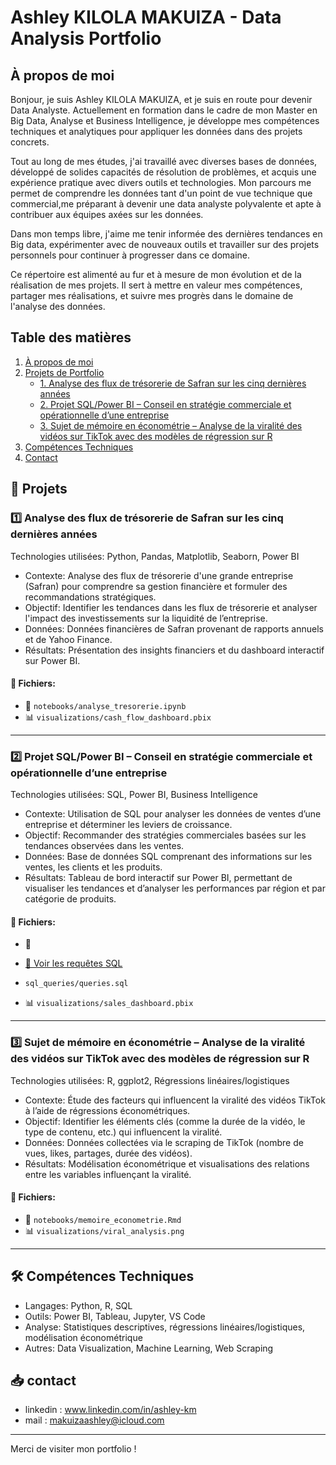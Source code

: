 # Ashley KILOLA MAKUIZA - Data Analysis Portfolio

## À propos de moi

Bonjour, je suis Ashley KILOLA MAKUIZA, et je suis en route pour devenir Data Analyste. Actuellement en formation dans le cadre de mon Master en Big Data, Analyse et Business Intelligence, je développe mes compétences techniques et analytiques pour appliquer les données dans des projets concrets.

Tout au long de mes études, j'ai travaillé avec diverses bases de données, développé de solides capacités de résolution de problèmes, et acquis une expérience pratique avec divers outils et technologies. Mon parcours me permet de comprendre les données tant d'un point de vue technique que commercial,me préparant à devenir une data analyste polyvalente et apte à contribuer aux équipes axées sur les données.

Dans mon temps libre, j'aime me tenir informée des dernières tendances en Big data, expérimenter avec de nouveaux outils et travailler sur des projets personnels pour continuer à progresser dans ce domaine.

Ce répertoire est alimenté au fur et à mesure de mon évolution et de la réalisation de mes projets. Il sert à mettre en valeur mes compétences, partager mes réalisations, et suivre mes progrès dans le domaine de l'analyse des données.


## Table des matières
1. [À propos de moi](#à-propos-de-moi)
2. [Projets de Portfolio](#🚀-projets)
   - [1. Analyse des flux de trésorerie de Safran sur les cinq dernières années](#1️⃣-analyse-des-flux-de-trésorerie-de-safran-sur-les-cinq-dernières-années)
   - [2. Projet SQL/Power BI – Conseil en stratégie commerciale et opérationnelle d’une entreprise](#2️⃣-projet-sqlpower-bi--conseil-en-stratégie-commerciale-et-opérationnelle-dune-entreprise)
   - [3. Sujet de mémoire en économétrie – Analyse de la viralité des vidéos sur TikTok avec des modèles de régression sur R](#3️⃣-sujet-de-mémoire-en-économétrie--analyse-de-la-viralité-des-vidéos-sur-tiktok-avec-des-modèles-de-régression-sur-r)
3. [Compétences Techniques](#🛠-compétences-techniques)
4. [Contact](#📥-contact)



## 🚀 Projets

### 1️⃣ Analyse des flux de trésorerie de Safran sur les cinq dernières années
Technologies utilisées: Python, Pandas, Matplotlib, Seaborn, Power BI  
- Contexte: Analyse des flux de trésorerie d'une grande entreprise (Safran) pour comprendre sa gestion financière et formuler des recommandations stratégiques.  
- Objectif: Identifier les tendances dans les flux de trésorerie et analyser l'impact des investissements sur la liquidité de l’entreprise.  
- Données: Données financières de Safran provenant de rapports annuels et de Yahoo Finance.  
- Résultats: Présentation des insights financiers et du dashboard interactif sur Power BI.

#### 📂 Fichiers:
- 📄 `notebooks/analyse_tresorerie.ipynb`
- 📊 `visualizations/cash_flow_dashboard.pbix`

---

### 2️⃣ Projet SQL/Power BI – Conseil en stratégie commerciale et opérationnelle d’une entreprise 
Technologies utilisées: SQL, Power BI, Business Intelligence  
- Contexte: Utilisation de SQL pour analyser les données de ventes d’une entreprise et déterminer les leviers de croissance.  
- Objectif: Recommander des stratégies commerciales basées sur les tendances observées dans les ventes.  
- Données: Base de données SQL comprenant des informations sur les ventes, les clients et les produits.  
- Résultats: Tableau de bord interactif sur Power BI, permettant de visualiser les tendances et d’analyser les performances par région et par catégorie de produits.

#### 📂 Fichiers:
- 📄
-  [📄 Voir les requêtes SQL](sql_queries/queries.sql)

-  `sql_queries/queries.sql`
- 📊 `visualizations/sales_dashboard.pbix`

---

### 3️⃣ Sujet de mémoire en économétrie – Analyse de la viralité des vidéos sur TikTok avec des modèles de régression sur R
Technologies utilisées: R, ggplot2, Régressions linéaires/logistiques  
- Contexte: Étude des facteurs qui influencent la viralité des vidéos TikTok à l’aide de régressions économétriques.  
- Objectif: Identifier les éléments clés (comme la durée de la vidéo, le type de contenu, etc.) qui influencent la viralité.  
- Données: Données collectées via le scraping de TikTok (nombre de vues, likes, partages, durée des vidéos).  
- Résultats: Modélisation économétrique et visualisations des relations entre les variables influençant la viralité.

#### 📂 Fichiers:
- 📄 `notebooks/memoire_econometrie.Rmd`
- 📊 `visualizations/viral_analysis.png`
  
---

## 🛠 Compétences Techniques
- Langages: Python, R, SQL  
- Outils: Power BI, Tableau, Jupyter, VS Code  
- Analyse: Statistiques descriptives, régressions linéaires/logistiques, modélisation économétrique  
- Autres: Data Visualization, Machine Learning, Web Scraping  

## 📥 contact
- linkedin : www.linkedin.com/in/ashley-km 
- mail : makuizaashley@icloud.com
---

Merci de visiter mon portfolio !
